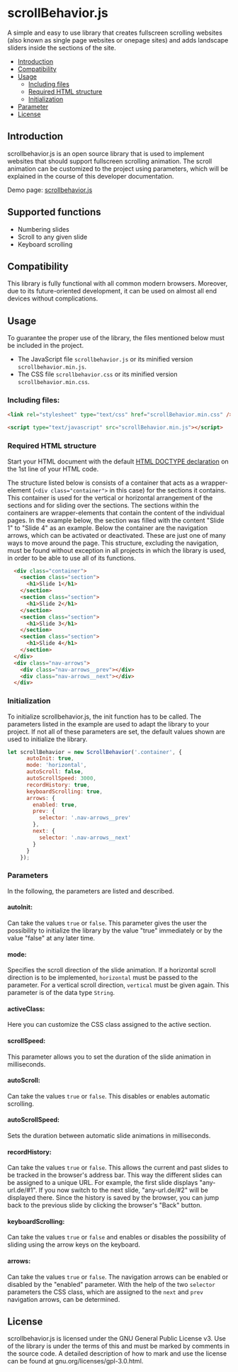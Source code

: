 # scrollBehavior.js


A simple and easy to use library that creates fullscreen scrolling websites (also known as single page websites or onepage sites) and adds landscape sliders inside the sections of the site.

- [Introduction](https://github.com/dagrox/scrollbehavior.js#introduction)
- [Compatibility](https://github.com/dagrox/scrollbehavior.js#compatibility)
- [Usage](https://github.com/dagrox/scrollbehavior.js#usage)
  - [Including files](https://github.com/dagrox/scrollbehavior.js#including-files)
  - [Required HTML structure](https://github.com/dagrox/scrollbehavior.js#html-structure)
  - [Initialization](https://github.com/dagrox/scrollbehavior.js#initialization)
- [Parameter](https://github.com/dagrox/scrollbehavior.js#parameter)
- [License](https://github.com/dagrox/scrollbehavior.js#license)


## Introduction
scrollbehavior.js is an open source library that is used to implement websites that should support fullscreen scrolling animation. The scroll animation can be customized to the project using parameters, which will be explained in the course of this developer documentation.

Demo page: [scrollbehavior.js](https://www.bitloft.de/showroom/scrollBehavior/example/index.html)

## Supported functions
- Numbering slides
- Scroll to any given slide
- Keyboard scrolling


## Compatibility
This library is fully functional with all common modern browsers. Moreover, due to its future-oriented development, it can be used on almost all end devices without complications. 

## Usage
To guarantee the proper use of the library, the files mentioned below must be included in the project.
 - The JavaScript file `scrollbehavior.js` or its minified version `scrollbehavior.min.js`.
- The CSS file `scrollbehavior.css` or its minified version `scrollbehavior.min.css`.

### Including files:
```html
<link rel="stylesheet" type="text/css" href="scrollBehavior.min.css" />

<script type="text/javascript" src="scrollBehavior.min.js"></script>
```

### Required HTML structure
Start your HTML document with the default [HTML DOCTYPE declaration](https://www.w3schools.com/tags/tag_doctype.asp) on the 1st line of your HTML code.

The structure listed below is consists of a container that acts as a wrapper-element (`<div class="container">` in this case) for the sections it contains. This container is used for the vertical or horizontal arrangement of the sections and for sliding over the sections. The sections within the containers are wrapper-elements that contain the content of the individual pages. In the example below, the section was filled with the content "Slide 1" to "Slide 4" as an example. Below the container are the navigation arrows, which can be activated or deactivated. These are just one of many ways to move around the page. This structure, excluding the navigation, must be found without exception in all projects in which the library is used, in order to be able to use all of its functions.

```html
  <div class="container">
    <section class="section">
      <h1>Slide 1</h1>
    </section>
    <section class="section">
      <h1>Slide 2</h1>
    </section>
    <section class="section">
      <h1>Slide 3</h1>
    </section>
    <section class="section">
      <h1>Slide 4</h1>
    </section>
  </div>
  <div class="nav-arrows">
    <div class="nav-arrows__prev"></div>
    <div class="nav-arrows__next"></div>
  </div>
```

### Initialization

To initialize scrollbehavior.js, the init function has to be called. The parameters listed in the example are used to adapt the library to your project. If not all of these parameters are set, the default values shown are used to initialize the library.

```javascript
let scrollBehavior = new ScrollBehavior('.container', {
      autoInit: true,
      mode: 'horizontal',
      autoScroll: false,
      autoScrollSpeed: 3000,
      recordHistory: true,
      keyboardScrolling: true,
      arrows: {
        enabled: true,
        prev: {
          selector: '.nav-arrows__prev'
        },
        next: {
          selector: '.nav-arrows__next'
        }
      }
    });
```

### Parameters
In the following, the parameters are listed and described.

#### autoInit:
Can take the values `true` or `false`. This parameter gives the user the possibility to initialize the library by the value "true" immediately or by the value "false" at any later time.

#### mode:
Specifies the scroll direction of the slide animation. If a horizontal scroll direction is to be implemented, `horizontal` must be passed to the parameter. For a vertical scroll direction, `vertical` must be given again. This parameter is of the data type `String`.

#### activeClass:
Here you can customize the CSS class assigned to the active section.

#### scrollSpeed:
This parameter allows you to set the duration of the slide animation in milliseconds. 

#### autoScroll:
Can take the values `true` or `false`. This disables or enables automatic scrolling.

#### autoScrollSpeed:
Sets the duration between automatic slide animations in milliseconds.

#### recordHistory:
Can take the values `true` or `false`. This allows the current and past slides to be tracked in the browser's address bar. This way the different slides can be assigned to a unique URL. For example, the first slide displays "any-url.de/#1". If you now switch to the next slide, "any-url.de/#2" will be displayed there. Since the history is saved by the browser, you can jump back to the previous slide by clicking the browser's "Back" button.

#### keyboardScrolling:
Can take the values `true` or `false` and enables or disables the possibility of sliding using the arrow keys on the keyboard.

#### arrows:
Can take the values `true` or `false`. The navigation arrows can be enabled or disabled by the "enabled" parameter. With the help of the two `selector` parameters the CSS class, which are assigned to the `next` and `prev` navigation arrows, can be determined. 

## License
scrollbehavior.js is licensed under the GNU General Public License v3. Use of the library is under the terms of this and must be marked by comments in the source code. A detailed description of how to mark and use the license can be found at gnu.org/licenses/gpl-3.0.html.
